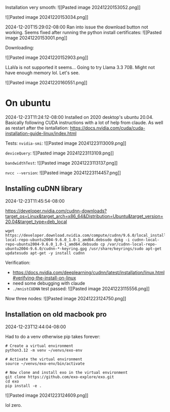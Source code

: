 
Installation very smooth:
![[Pasted image 20241220153052.png]]

![[Pasted image 20241220153034.png]]


2024-12-20T15:29:02-08:00
Ran into issue the download button not working.
Seems fixed after running the python install certificates:
![[Pasted image 20241220153001.png]]

Downloading:


![[Pasted image 20241220152903.png]]


LLaVa is not supported it seems...
Going to try Llama 3.3 70B. Might not have enough memory lol. Let's see.

![[Pasted image 20241220160551.png]]

# On ubuntu
2024-12-23T11:24:12-08:00
Installed on 2020 desktop's ubuntu 20.04.
Basically following CUDA instructions with a lot of help from claude. As well as restart after the isntallation:
https://docs.nvidia.com/cuda/cuda-installation-guide-linux/index.html

Tests:
`nvidia-smi`:
![[Pasted image 20241223113009.png]]

`deviceQuery`:
![[Pasted image 20241223113109.png]]

`bandwidthTest`:
![[Pasted image 20241223113137.png]]


`nvcc --version`:
![[Pasted image 20241223114457.png]]


## Installing cuDNN library
2024-12-23T11:45:54-08:00

https://developer.nvidia.com/cudnn-downloads?target_os=Linux&target_arch=x86_64&Distribution=Ubuntu&target_version=20.04&target_type=deb_local


```
wget https://developer.download.nvidia.com/compute/cudnn/9.6.0/local_installers/cudnn-local-repo-ubuntu2004-9.6.0_1.0-1_amd64.debsudo dpkg -i cudnn-local-repo-ubuntu2004-9.6.0_1.0-1_amd64.debsudo cp /var/cudnn-local-repo-ubuntu2004-9.6.0/cudnn-*-keyring.gpg /usr/share/keyrings/sudo apt-get updatesudo apt-get -y install cudnn
```


Verification:
- https://docs.nvidia.com/deeplearning/cudnn/latest/installation/linux.html#verifying-the-install-on-linux
- need some debugging with claude
- `./mnistCUDNN` test passed:
![[Pasted image 20241223115556.png]]

Now three nodes:
![[Pasted image 20241223124750.png]]
## Installation on old macbook pro
2024-12-23T12:44:04-08:00

Had to do a venv otherwise pip takes forever:
```
# Create a virtual environment
python3.12 -m venv ~/venvs/exo-env

# Activate the virtual environment
source ~/venvs/exo-env/bin/activate

# Now clone and install exo in the virtual environment
git clone https://github.com/exo-explore/exo.git
cd exo
pip install -e .
```

![[Pasted image 20241223124609.png]]

lol zero.



